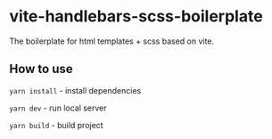 # vite-handlebars-scss-boilerplate
The boilerplate for html templates + scss based on vite. 

## How to use
`yarn install` - install dependencies

`yarn dev` - run local server

`yarn build` - build project
